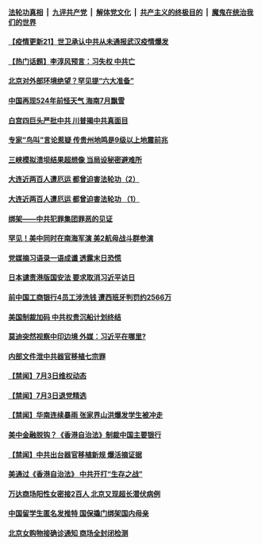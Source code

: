 ####  [法轮功真相](../../../../basic/blob/master/README.md?t=07041902) &nbsp;|&nbsp; [九评共产党](../../../../9ping.md/blob/master/README.md?t=07041902) &nbsp;|&nbsp; [解体党文化](../../../../jtdwh.md/blob/master/README.md?t=07041902)  &nbsp;|&nbsp; [共产主义的终极目的](../../../../gczydzjmd.md/blob/master/README.md?t=07041902) &nbsp;|&nbsp; [魔鬼在统治我们的世界](../../../../mgztzwmdsj.md/blob/master/README.md?t=07041902) 

#### [【疫情更新21】世卫承认中共从未通报武汉疫情爆发](../pages/prog204/a102881681.md?t=07041902) 

#### [【热门话题】李淳风预言：习失权 中共亡](../pages/prog204/a102885937.md?t=07041902) 

#### [北京对外部环境绝望？罕见提“六大准备”](../pages/prog204/a102885919.md?t=07041902) 

#### [中国再现524年前怪天气 海南7月飘雪](../pages/prog204/a102885915.md?t=07041902) 

#### [白宫四巨头严批中共 川普揭中共真面目](../pages/prog204/a102885894.md?t=07041902) 

#### [专家“鸟叫”言论惹疑 传贵州地鸣是9级以上地震前兆](../pages/prog204/a102885842.md?t=07041902) 

#### [三峡模拟溃坝结果超想像 当局设秘密避难所](../pages/prog204/a102885827.md?t=07041902) 

#### [大连近两百人遭厄运 都曾迫害法轮功（2）](../pages/prog204/a102885831.md?t=07041902) 

#### [大连近两百人遭厄运 都曾迫害法轮功 （1）](../pages/prog204/a102885819.md?t=07041902) 

#### [绑架——中共犯罪集团罪恶的见证](../pages/prog204/a102885814.md?t=07041902) 

#### [罕见！美中同时在南海军演 美2航母战斗群参演](../pages/prog204/a102885742.md?t=07041902) 

#### [党媒摘习语录一语成谶 透露末日恐慌](../pages/prog204/a102885706.md?t=07041902) 

#### [日本谴责港版国安法 要求取消习近平访日](../pages/prog204/a102885687.md?t=07041902) 

#### [前中国工商银行4员工涉洗钱 遭西班牙判罚约2566万](../pages/prog204/a102885683.md?t=07041902) 

#### [美国制裁加码 中共权贵沉船计划终结](../pages/prog204/a102885656.md?t=07041902) 

#### [莫迪突然视察中印边境 外媒：习近平在哪里?](../pages/prog204/a102885611.md?t=07041902) 

#### [内部文件泄中共器官移植七宗罪](../pages/prog204/a102885616.md?t=07041902) 



#### [【禁闻】7月3日维权动态](../pages/prog204/a102885580.md?t=07041902) 


#### [【禁闻】7月3日退党精选](../pages/prog204/a102885534.md?t=07041902) 

#### [【禁闻】华南连续暴雨 张家界山洪爆发学生被冲走](../pages/prog204/a102885492.md?t=07041902) 

#### [美中金融脱钩？《香港自治法》制裁中国主要银行](../pages/prog204/a102885424.md?t=07041902) 

#### [【禁闻】中共出台器官移植新规 爆活摘证据](../pages/prog204/a102885449.md?t=07041902) 

#### [美通过《香港自治法》 中共开打“生存之战”](../pages/prog204/a102885388.md?t=07041902) 

#### [万达商场阳性女密接2百人 北京又现超长潜伏病例](../pages/prog204/a102885376.md?t=07041902) 

#### [中国留学生匿名发推特 国保撬门绑架国内母亲](../pages/prog204/a102885262.md?t=07041902) 

#### [北京女购物接确诊通知 商场全封闭检测](../pages/prog204/a102885187.md?t=07041902) 


